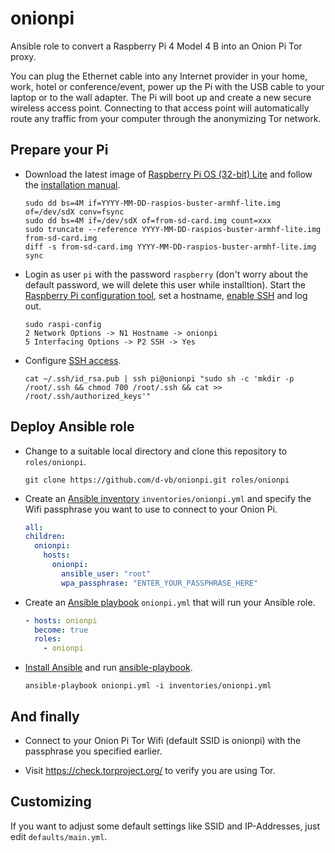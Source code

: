 # onionpi

Ansible role to convert a Raspberry Pi 4 Model 4 B into an Onion Pi Tor proxy.

You can plug the Ethernet cable into any Internet provider in your home, work, hotel or conference/event, power up the Pi with the USB cable to your laptop or to the wall adapter. The Pi will boot up and create a new secure wireless access point. Connecting to that access point will automatically route any traffic from your computer through the anonymizing Tor network.

## Prepare your Pi

* Download the latest image of [Raspberry Pi OS (32-bit) Lite](https://downloads.raspberrypi.org/raspios_lite_armhf_latest) and follow the [installation manual](https://www.raspberrypi.org/documentation/installation/installing-images/).

  ```Shell
  sudo dd bs=4M if=YYYY-MM-DD-raspios-buster-armhf-lite.img of=/dev/sdX conv=fsync
  sudo dd bs=4M if=/dev/sdX of=from-sd-card.img count=xxx
  sudo truncate --reference YYYY-MM-DD-raspios-buster-armhf-lite.img from-sd-card.img
  diff -s from-sd-card.img YYYY-MM-DD-raspios-buster-armhf-lite.img
  sync
  ```

* Login as user `pi` with the password `raspberry` (don't worry about the default password, we will delete this user while installtion). Start the [Raspberry Pi configuration tool](https://www.raspberrypi.org/documentation/configuration/raspi-config.md), set a hostname, [enable SSH](https://www.raspberrypi.org/documentation/remote-access/ssh/README.md) and log out.

  ```Shell
  sudo raspi-config
  2 Network Options -> N1 Hostname -> onionpi
  5 Interfacing Options -> P2 SSH -> Yes
  ```

* Configure [SSH access](https://www.digitalocean.com/community/tutorials/how-to-set-up-ssh-keys-2).

  ```Shell
  cat ~/.ssh/id_rsa.pub | ssh pi@onionpi "sudo sh -c 'mkdir -p /root/.ssh && chmod 700 /root/.ssh && cat >> /root/.ssh/authorized_keys'"
  ```

## Deploy Ansible role

* Change to a suitable local directory and clone this repository to `roles/onionpi`.

  ```Shell
  git clone https://github.com/d-vb/onionpi.git roles/onionpi
  ```

* Create an [Ansible inventory](https://docs.ansible.com/ansible/latest/user_guide/intro_inventory.html) `inventories/onionpi.yml` and specify the Wifi passphrase you want to use to connect to your Onion Pi.

  ```YAML
  all:
  children:
    onionpi:
      hosts:
        onionpi:
          ansible_user: "root"
          wpa_passphrase: "ENTER_YOUR_PASSPHRASE_HERE"
  ```

* Create an [Ansible playbook](https://docs.ansible.com/ansible/latest/user_guide/playbooks_intro.html) `onionpi.yml` that will run your Ansible role.

  ```YAML
  - hosts: onionpi
    become: true
    roles:
      - onionpi
  ```

* [Install Ansible](https://docs.ansible.com/ansible/latest/installation_guide/intro_installation.html) and run [ansible-playbook](https://docs.ansible.com/ansible/latest/cli/ansible-playbook.html).

  ```Shell
  ansible-playbook onionpi.yml -i inventories/onionpi.yml
  ```

## And finally

* Connect to your Onion Pi Tor Wifi (default SSID is onionpi) with the passphrase you specified earlier.

* Visit https://check.torproject.org/ to verify you are using Tor.

## Customizing

If you want to adjust some default settings like SSID and IP-Addresses, just edit `defaults/main.yml`.
